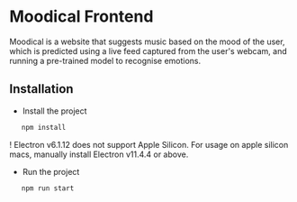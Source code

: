
# Moodical Frontend

Moodical is a website that suggests music based on the mood of the user, which is predicted using a live feed captured from the user's webcam, and running a pre-trained model to recognise emotions.






## Installation

* Install the project

```bash
   npm install
```

! Electron v6.1.12 does not support Apple Silicon. For usage on apple silicon macs, manually install Electron v11.4.4 or above.

* Run the project 

```bash
   npm run start
```
    